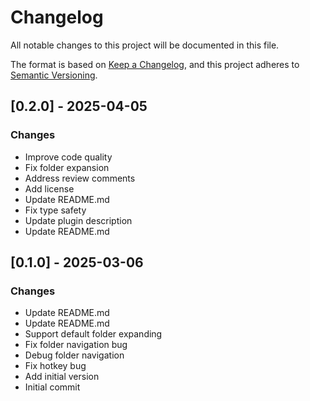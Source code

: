 # Changelog

All notable changes to this project will be documented in this file.

The format is based on [Keep a Changelog](https://keepachangelog.com/en/1.0.0/),
and this project adheres to [Semantic Versioning](https://semver.org/spec/v2.0.0.html).



## [0.2.0] - 2025-04-05

### Changes

- Improve code quality
- Fix folder expansion
- Address review comments
- Add license
- Update README.md
- Fix type safety
- Update plugin description
- Update README.md

## [0.1.0] - 2025-03-06

### Changes

- Update README.md
- Update README.md
- Support default folder expanding
- Fix folder navigation bug
- Debug folder navigation
- Fix hotkey bug
- Add initial version
- Initial commit

